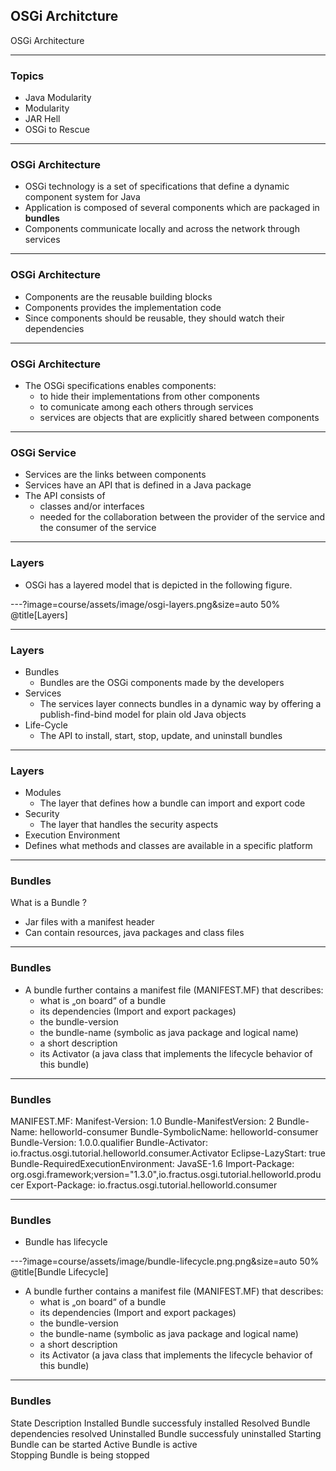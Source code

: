 
## OSGi Architcture
 
 OSGi Architecture

---

### Topics

* Java Modularity
* Modularity
* JAR Hell
* OSGi to Rescue

---

### OSGi Architecture

* OSGi technology is a set of specifications that define a dynamic component system for Java
* Application is composed of several components which are packaged in <b>bundles</b>
* Components communicate locally and across the network through services

---

### OSGi Architecture

* Components are the reusable building blocks
* Components provides the implementation code
* Since components should be reusable, they should watch their dependencies 

---

### OSGi Architecture

* The OSGi specifications enables components:
   * to hide their implementations from other components 
   * to comunicate among each others through services
   * services are objects that are explicitly shared between components

---

### OSGi Service

* Services are the links between components
* Services have an API that is defined in a Java package
* The API consists of 
   * classes and/or interfaces 
   * needed for the collaboration between the provider of the service and the consumer of the service
   
---

### Layers 

* OSGi has a layered model that is depicted in the following figure.

---?image=course/assets/image/osgi-layers.png&size=auto 50%
@title[Layers]

---

### Layers 

* Bundles 
  * Bundles are the OSGi components made by the developers
* Services 
  * The services layer connects bundles in a dynamic way by offering a publish-find-bind model for plain old Java objects
* Life-Cycle
  * The API to install, start, stop, update, and uninstall bundles
---

### Layers

* Modules 
  * The layer that defines how a bundle can import and export code
* Security 
  * The layer that handles the security aspects
* Execution Environment 
 * Defines what methods and classes are available in a specific platform
 
---

### Bundles

What is a Bundle ?

* Jar files with a manifest header
* Can contain resources, java packages and class files


---

### Bundles

* A bundle further contains a manifest file (MANIFEST.MF) that describes:
  * what is „on board“ of a bundle
  * its dependencies (Import and export packages)
  * the bundle-version
  * the bundle-name (symbolic as java package and logical name)
  * a short description
  * its Activator (a java class that implements the lifecycle behavior of this bundle)
  
---

### Bundles

MANIFEST.MF:
Manifest-Version: 1.0
Bundle-ManifestVersion: 2
Bundle-Name: helloworld-consumer
Bundle-SymbolicName: helloworld-consumer
Bundle-Version: 1.0.0.qualifier
Bundle-Activator: io.fractus.osgi.tutorial.helloworld.consumer.Activator
Eclipse-LazyStart: true
Bundle-RequiredExecutionEnvironment: JavaSE-1.6
Import-Package: org.osgi.framework;version="1.3.0",io.fractus.osgi.tutorial.helloworld.producer
Export-Package: io.fractus.osgi.tutorial.helloworld.consumer

---

### Bundles

* Bundle has lifecycle

---?image=course/assets/image/bundle-lifecycle.png.png&size=auto 50%
@title[Bundle Lifecycle]

* A bundle further contains a manifest file (MANIFEST.MF) that describes:
  * what is „on board“ of a bundle
  * its dependencies (Import and export packages)
  * the bundle-version
  * the bundle-name (symbolic as java package and logical name)
  * a short description
  * its Activator (a java class that implements the lifecycle behavior of this bundle)

---

### Bundles


State       Description
Installed   Bundle successfuly installed
Resolved    Bundle dependencies resolved
Uninstalled Bundle successfuly uninstalled
Starting    Bundle can be started 
Active      Bundle is active  
Stopping    Bundle is being stopped 
